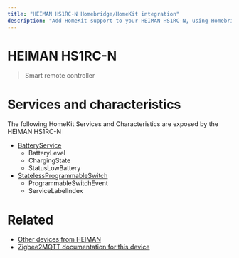 ```yaml
---
title: "HEIMAN HS1RC-N Homebridge/HomeKit integration"
description: "Add HomeKit support to your HEIMAN HS1RC-N, using Homebridge, Zigbee2MQTT and homebridge-z2m."
---
```

<!---
This file has been GENERATED using src/docgen/docgen.ts
DO NOT EDIT THIS FILE MANUALLY!
-->
# HEIMAN HS1RC-N
> Smart remote controller


# Services and characteristics
The following HomeKit Services and Characteristics are exposed by
the HEIMAN HS1RC-N

* [BatteryService](../../battery.md)
  * BatteryLevel
  * ChargingState
  * StatusLowBattery
* [StatelessProgrammableSwitch](../../action.md)
  * ProgrammableSwitchEvent
  * ServiceLabelIndex


# Related
* [Other devices from HEIMAN](../index.md#heiman)
* [Zigbee2MQTT documentation for this device](https://www.zigbee2mqtt.io/devices/HS1RC-N.html)